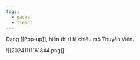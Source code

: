 ```yaml
---
tags:
  - gacha
  - tiennt
---
```

Dạng [[Pop-up]], hiển thị tỉ lệ chiêu mộ Thuyền Viên. 

![[20241111161844.png]]